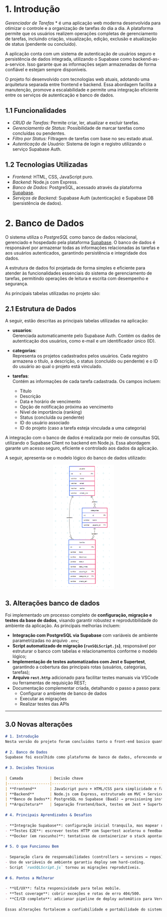 # <a name="c1"></a>1. Introdução 

*Gerenciador de Tarefas* * é uma aplicação web moderna desenvolvida para otimizar o controle e a organização de tarefas do dia a dia. A plataforma permite que os usuários realizem operações completas de gerenciamento de tarefas, incluindo criação, visualização, edição, exclusão e atualização de status (pendente ou concluído).

A aplicação conta com um sistema de autenticação de usuários seguro e persistência de dados integrada, utilizando o Supabase como backend-as-a-service. Isso garante que as informações sejam armazenadas de forma confiável e estejam sempre disponíveis.

O projeto foi desenvolvido com tecnologias web atuais, adotando uma arquitetura separada entre frontend e backend. Essa abordagem facilita a manutenção, promove a escalabilidade e permite uma integração eficiente entre os serviços de autenticação e banco de dados.


## 1.1 Funcionalidades

- *CRUD de Tarefas:* Permite criar, ler, atualizar e excluir tarefas.
- *Gerenciamento de Status:* Possibilidade de marcar tarefas como concluídas ou pendentes.
- *Filtro por Status:* Filtragem de tarefas com base no seu estado atual.
- *Autenticação de Usuário:* Sistema de login e registro utilizando o serviço Supabase Auth.

## 1.2 Tecnologias Utilizadas

- *Frontend:* HTML, CSS, JavaScript puro.
- *Backend:* Node.js com Express.
- *Banco de Dados:* PostgreSQL, acessado através da plataforma [Supabase](https://supabase.io).
- *Serviços de Backend:* Supabase Auth (autenticação) e Supabase DB (persistência de dados).

# <a name="c2"></a>2. Banco de Dados

O sistema utiliza o *PostgreSQL* como banco de dados relacional, gerenciado e hospedado pela plataforma [Supabase](https://supabase.io). O banco de dados é responsável por armazenar todas as informações relacionadas às tarefas e aos usuários autenticados, garantindo persistência e integridade dos dados.

A estrutura de dados foi projetada de forma simples e eficiente para atender às funcionalidades essenciais do sistema de gerenciamento de tarefas, permitindo operações de leitura e escrita com desempenho e segurança.

As principais tabelas utilizadas no projeto são:

## 2.1 Estrutura de Dados

A seguir, estão descritas as principais tabelas utilizadas na aplicação:

- **usuarios**:  
  Gerenciada automaticamente pelo Supabase Auth. Contém os dados de autenticação dos usuários, como e-mail e um identificador único (ID).

- **categorias**:  
  Representa os projetos cadastrados pelos usuários. Cada registro armazena o título, a descrição, o status (concluído ou pendente) e o ID do usuário ao qual o projeto está vinculado.

- **tarefas**:  
  Contém as informações de cada tarefa cadastrada. Os campos incluem:
  - Título  
  - Descrição  
  - Data e horário de vencimento  
  - Opção de notificação próxima ao vencimento  
  - Nível de importância (ranking)  
  - Status (concluída ou pendente)  
  - ID do usuário associado  
  - ID do projeto (caso a tarefa esteja vinculada a uma categoria)
 



A integração com o banco de dados é realizada por meio de consultas SQL utilizando o Supabase Client no backend em Node.js. Essa abordagem garante um acesso seguro, eficiente e controlado aos dados da aplicação.

A seguir, apresenta-se o modelo lógico do banco de dados utilizado:



<div style="text-align: center;">
  <img src="../assets/modelologico.png" 
  style="width:300x; height:400px;"alt="Modelo logico">
</div>

##  3. Alterações banco de dados

Foi implementado um processo completo de **configuração, migração e testes da base de dados**, visando garantir robustez e reprodutibilidade do ambiente da aplicação. As principais melhorias incluem:

- **Integração com PostgreSQL via Supabase** com variáveis de ambiente parametrizadas no arquivo `.env`;
- **Script automatizado de migração (`runSQLScript.js`)**, responsável por estruturar o banco com tabelas e relacionamentos conforme o modelo lógico;
- **Implementação de testes automatizados com Jest e Supertest**, garantindo a cobertura das principais rotas (usuários, categorias, tarefas);
- **Arquivo `rest.http`** adicionado para facilitar testes manuais via VSCode ou ferramentas de requisição REST;
- Documentação complementar criada, detalhando o passo a passo para:  
  - Configurar o ambiente de banco de dados  
  - Executar as migrações  
  - Realizar testes das APIs  

 ---

## 3.0 Novas alterações
```markdown
# 1. Introdução
Nesta versão do projeto foram concluidos tanto o front-end basico quanto as conecções com o banco de dados, assim todos os caminhos alem de acessiveis estao funcionais.

# 2. Banco de Dados
Supabase foi escolhido como plataforma de banco de dados, oferecendo um serviço de banco de dados PostgreSQL como um serviço (BaaS).

# 3. Decisões Técnicas

| Camada            | Decisão chave                                                                           |
|-------------------|-----------------------------------------------------------------------------------------|
| **Frontend**      | JavaScript puro + HTML/CSS para simplicidade e fácil onboarding.                        |
| **Backend**       | Node.js com Express, estruturado em MVC + Services + Repository Pattern para clareza.   |
| **Banco de Dados**| PostgreSQL no Supabase (BaaS) → provisioning instantâneo, backups automáticos.          |
| **Arquitetura**   | Separação frontend/back, testes em Jest + Supertest, CI GitHub Actions (lint + test).   |

# 4. Principais Aprendizados & Desafios

- **Integração Supabase**: configuração inicial tranquila, mas mapear regras de segurança row‑level policies exigiu testes extensivos.  
- **Testes E2E**: escrever testes HTTP com Supertest acelerou o feedback dos endpoints.  
- **Docker (em rascunho)**: tentativas de containerizar o stack apontaram dependências implícitas — lição sobre _configuration as code_.  

# 5. O que Funcionou Bem

- Separação clara de responsabilidades (controllers ↔ services ↔ repos).  
- Uso de variáveis de ambiente garantiu deploy sem hard‑coding.  
- Script `runSQLScript.js` tornou as migrações reprodutíveis.  

# 6. Pontos a Melhorar

- **UI/UX**: falta responsividade para telas mobile.  
- **Test coverage**: cobrir exceções e rotas de erro 404/500.  
- **CI/CD completo**: adicionar pipeline de deploy automático para Vercel/Render após testes.  

Essas alterações fortalecem a confiabilidade e portabilidade do sistema, facilitando o onboarding de novos desenvolvedores e a continuidade evolutiva do projeto.
